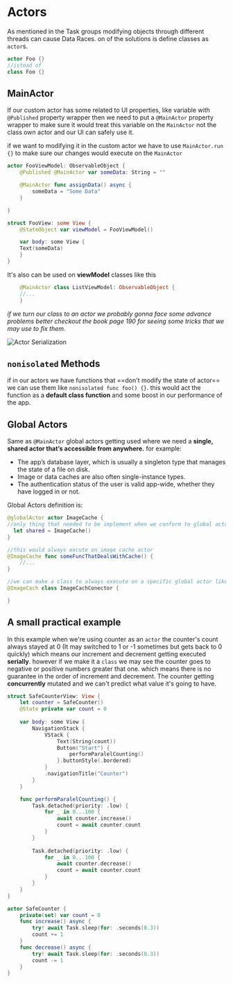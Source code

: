 # Actors
As mentioned in the Task groups modifying objects through different threads can cause Data Races. on of the solutions is define classes as `actor`s.

```swift
actor Foo {}
//istead of 
class Foo {}
```
## MainActor
If our custom actor has some related to UI properties, like variable with `@Published` property wrapper then we need to put a `@MainActor` property wrapper to make sure it would treat this variable on the `MainActor` not the class own actor and our UI can safely use it.

if we want to modifying it in the custom actor we have to use `MainActor.run {}` to make sure our changes would execute on the `MainActor`

```swift
actor FooViewModel: ObservableObject {
	@Published @MainActor var someData: String = ""

	@MainActor func assignData() async {
		someData = "Some Data"
	}

}

struct FooView: some View {
	@StateObject var viewModel = FooViewModel()

	var body: some View {
	Text(someData)
	}
}
```

It's also can be used on **viewModel** classes like this
```swift
	@MainActor class ListViewModel: ObservableObject {
	//...
	}
```

*if we turn our class to an actor we probably gonna face some advance problems better checkout the book page 190 for seeing some tricks that we may use to fix them.*

![Actor Serialization](actor_serialization.png)

## `nonisolated` Methods
if in our actors we have functions that ==don't modify the state of actor== we can use them like `nonisolated func foo() {}`. this would act the function as a **default class function**  and some boost in our performance of the app.
## Global Actors
Same as `@MainActor` global actors getting used where we need a **single, shared actor that’s accessible from anywhere.**
for example: 

* The app’s database layer, which is usually a singleton type that manages the state of a file on disk.
* Image or data caches are also often single-instance types.
* The authentication status of the user is valid app-wide, whether they have logged in or not.

Global Actors definition is:
```Swift
@globalActor actor ImageCache {
//only thing that needed to be implement when we conform to global actor
  let shared = ImageCache() 
}

//this would always excute on image cache actor
@ImageCache func someFuncThatDealsWithCache() {
	//...
}

//we can make a class to always execute on a specific global actor like
@ImageCach class ImageCachConector {

}
```
## A small practical example
In this example when we're using counter as an `actor` the counter's count always stayed at 0 (It may switched to 1 or -1 sometimes but gets back to 0 quickly) which means our increment and decrement getting executed **serially**.
however if we make it a `class` we may see the counter goes to negative or positive numbers greater that one. which means there is no guarantee in the order of increment and decrement. The counter getting **concurrently** mutated and we can't predict what value it's going to have.
```Swift
struct SafeCounterView: View {
    let counter = SafeCounter()
    @State private var count = 0
    
    var body: some View {
        NavigationStack {
            VStack {
                Text(String(count))
                Button("Start") {
                    performParalelCounting()
                }.buttonStyle(.bordered)
            }
            .navigationTitle("Counter")
        }
    }

    func performParalelCounting() {
        Task.detached(priority: .low) {
            for _ in 0...100 {
                await counter.increase()
                count = await counter.count
            }
        }
        
        Task.detached(priority: .low) {
            for _ in 0...100 {
                await counter.decrease()
                count = await counter.count
            }
        }
    }
}

actor SafeCounter {
    private(set) var count = 0
    func increase() async {
        try! await Task.sleep(for: .seconds(0.3))
        count += 1
    }
    func decrease() async {
        try! await Task.sleep(for: .seconds(0.3))
        count -= 1
    }
}
```